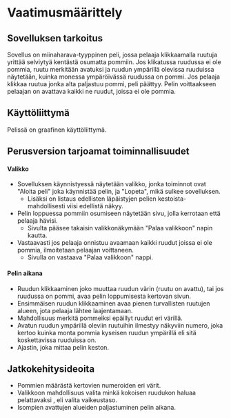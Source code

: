 # Vaatimusmäärittely

## Sovelluksen tarkoitus
Sovellus on miinaharava-tyyppinen peli, jossa pelaaja klikkaamalla ruutuja yrittää selviytyä kentästä osumatta pommiin. 
Jos klikatussa ruudussa ei ole pommia, ruutu merkitään avatuksi ja ruudun ympärillä olevissa ruuduissa näytetään, 
kuinka monessa ympäröivässä ruudussa on pommi. Jos pelaaja klikkaa ruutua jonka alta paljastuu pommi, peli päättyy. 
Pelin voittaakseen pelaajan on avattava kaikki ne ruudut, joissa ei ole pommia.

## Käyttöliittymä
Pelissä on graafinen käyttöliittymä. 

## Perusversion tarjoamat toiminnallisuudet
#### Valikko
* Sovelluksen käynnistyessä näytetään valikko, jonka toiminnot ovat "Aloita peli" joka käynnistää pelin, 
  ja "Lopeta", mikä sulkee sovelluksen. 
  * Lisäksi on listaus edellisten läpäistyjen pelien kestoista- mahdollisesti viisi edellistä näkyy.
* Pelin loppuessa pommiin osumiseen näytetään sivu, jolla kerrotaan että pelaaja hävisi. 
  * Sivulta pääsee takaisin valikkonäkymään "Palaa valikkoon" napin kautta. 
* Vastaavasti jos pelaaja onnistuu avaamaan kaikki ruudut joissa ei ole pommia, 
  ilmoitetaan pelaajan voittaneen. 
  * Sivulla on vastaava "Palaa valikkoon" nappi.
  
#### Pelin aikana
* Ruudun klikkaaminen joko muuttaa ruudun värin (ruutu on avattu), 
  tai jos ruudussa on pommi, avaa pelin loppumisesta kertovan sivun.
* Ensimmäisen ruudun klikkaaminen avaa pienen turvallisten ruutujen alueen, jota pelaaja lähtee laajentamaan.
* Mahdollisuus merkitä pommeiksi epäillyt ruudut eri värillä.
* Avatun ruudun ympärillä oleviin ruutuihin ilmestyy näkyviin numero, 
  joka kertoo kuinka monta pommia kyseisen ruudun ympärillä eli sitä koskettavissa ruuduissa on.
* Ajastin, joka mittaa pelin keston.
  
## Jatkokehitysideoita
* Pommien määrästä kertovien numeroiden eri värit.
* Valikkoon mahdollisuus valita minkä kokoisen ruudukon haluaa pelattavaksi , eli valita vaikeustaso.
* Isompien avattujen alueiden paljastuminen pelin aikana.
